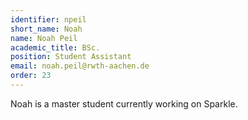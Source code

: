 ```yaml
---
identifier: npeil
short_name: Noah
name: Noah Peil
academic_title: BSc.
position: Student Assistant
email: noah.peil@rwth-aachen.de
order: 23
---
```

Noah is a master student currently working on Sparkle.